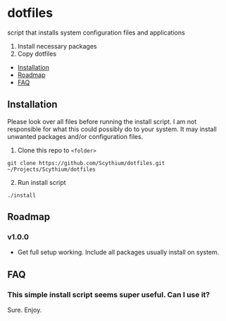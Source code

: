 # dotfiles
script that installs system configuration files and applications

1. Install necessary packages
2. Copy dotfiles

* [Installation](#installation)
* [Roadmap](#roadmap)
* [FAQ](#faq)

## <a name="installation"></a> Installation

Please look over all files before running the install script.
I am not responsible for what this could possibly do to your system.
It may install unwanted packages and/or configuration files.

1. Clone this repo to `<folder>`

  `git clone https://github.com/Scythium/dotfiles.git ~/Projects/Scythium/dotfiles`

2. Run install script

  `./install`

## <a name="roadmap"></a> Roadmap

### v1.0.0
* Get full setup working. Include all packages usually install on system.

## <a name="faq"></a> FAQ

### This simple install script seems super useful. Can I use it?

Sure. Enjoy.
